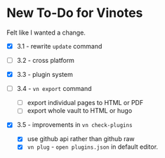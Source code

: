 # New To-Do for Vinotes

Felt like I wanted a change.

- [x] 3.1 - rewrite `update` command

- [ ] 3.2 - cross platform

- [x] 3.3 - plugin system

- [ ] 3.4 - `vn export` command

  - [ ] export individual pages to HTML or PDF
  - [ ] export whole vault to HTML or hugo

- [x] 3.5 - improvements in `vn check-plugins`
  - [x] use github api rather than github raw
  - [x] `vn plug` - `open plugins.json` in default editor.
